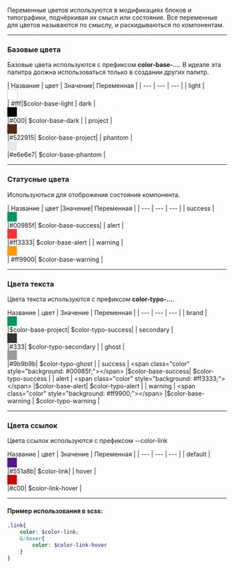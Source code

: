 Переменные цветов используются в модификациях блоков и типографики, подчёркивая их смысл или состояние. 
Все переменные для цветов называются по смыслу, и раскидываються по компонентам. 
<hr/>

### Базовые цвета
Базовые цвета используются с префиксом **color-base-...**.
В идеале эта палитра должна использоваться только в создании других палитр.

| Название | цвет | Значение| Переменная |
| --- | --- | --- |
| light  | <span class="color" style="background: #fff;border: 1px solid #ccc;"></span>  | #fff|$color-base-light
| dark  | <span class="color" style="background: #000;"></span> |#000| $color-base-dark |
| project  | <span class="color" style="background: #522915;"></span> |#522915| $color-base-project|
| phantom  | <span class="color" style="background: #e6e6e7;"></span>  |#e6e6e7| $color-base-phantom |
<hr/>

### Статусные цвета
Используються для отоброжения состояния компонента.

| Название | цвет |Значение| Переменная |
| --- | --- | --- |
| success  | <span class="color" style="background: #00985f;"></span>  |#00985f| $color-base-success|
| alert  | <span class="color" style="background: #ff3333;"></span>  |#ff3333| $color-base-alert |
| warning  | <span class="color" style="background: #ff9900;"></span> | #ff9900| $color-base-warning |
<hr/>

### Цвета текста
Цвета текста  используются с префиксом **color-typo-...**.

 Название | цвет | Значение | Переменная |
| --- | --- | --- |
| brand  | <span class="color" style="background: #00985f;"></span>  |$color-base-project| $color-typo-success|
| secondary  | <span class="color" style="background: #333;"></span>  |#333| $color-typo-secondary |
| ghost  | <span class="color" style="background: #9b9b9b;"></span>  |#9b9b9b| $color-typo-ghost |
| success  | <span class="color" style="background: #00985f;"></span>  |$color-base-success| $color-typo-success |
| alert  | <span class="color" style="background: #ff3333;"></span>  |$color-base-alert| $color-typo-alert |
| warning  | <span class="color" style="background: #ff9900;"></span>  |$color-base-warning | $color-typo-warning |
<hr/>


### Цвета ссылок
Цвета ссылок используются c префиксом --color-link

Название | цвет | Значение | Переменная |
| --- | --- | --- |
| default  | <span class="color" style="background: #551a8b;"></span>  |#551a8b| $color-link|
| hover  | <span class="color" style="background: #c00;"></span>  |#c00| $color-link-hover |
<hr/>

#### Пример использования в scss:
```scss
.link{
    color: $color-link;
    &:hover{
        color: $color-link-hover 
    }
}
```


<style>
    .color{
        width: 22px;
        height: 22px;
        display: block
    }
</style>